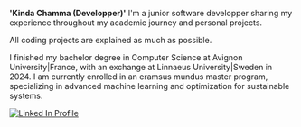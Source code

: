 **'Kinda Chamma (Developper)'**
I'm a junior software developper sharing my experience throughout my academic journey and personal projects.

All coding projects are explained as much as possible. 

I finished my bachelor degree in Computer Science at Avignon University|France, with an exchange at Linnaeus University|Sweden in 2024. I am currently enrolled in an eramsus mundus master program, specializing in advanced machine learning and optimization for sustainable systems.

<p align="left">
  <a href="www.linkedin.com/in/kinda-chamma">
    <img alt="Linked In Profile" title="Profile" src="https://i.sstatic.net/gVE0j.png"></a>
</p>
